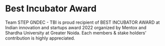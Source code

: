 # Best Incubator Award
Team STEP GNDEC - TBI is proud recipient of BEST INCUBATOR AWARD at Indian innovation and startups award 2022 organized by Mentox and Shardha University at Greater Noida. Each members & stake holders’ contribution is highly appreciated.